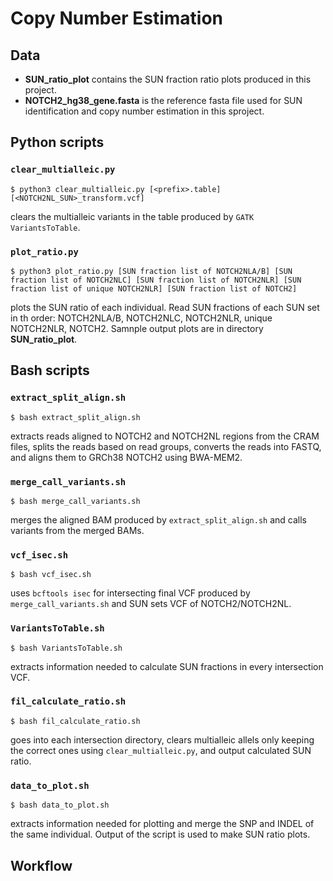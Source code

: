 # Copy Number Estimation

## Data

- **SUN_ratio_plot** contains the SUN fraction ratio plots produced in this project. <br />
- **NOTCH2_hg38_gene.fasta** is the reference fasta file used for SUN identification and copy number estimation in this sproject. <br />

## Python scripts

### `clear_multialleic.py`

```
$ python3 clear_multialleic.py [<prefix>.table] [<NOTCH2NL_SUN>_transform.vcf]
```
clears the multialleic variants in the table produced by `GATK VariantsToTable`.

### `plot_ratio.py`

```
$ python3 plot_ratio.py [SUN fraction list of NOTCH2NLA/B] [SUN fraction list of NOTCH2NLC] [SUN fraction list of NOTCH2NLR] [SUN fraction list of unique NOTCH2NLR] [SUN fraction list of NOTCH2]
```
plots the SUN ratio of each individual. Read SUN fractions of each SUN set in th order: NOTCH2NLA/B, NOTCH2NLC, NOTCH2NLR, unique NOTCH2NLR, NOTCH2. Samnple output plots are in directory **SUN_ratio_plot**.

## Bash scripts

### `extract_split_align.sh`

```
$ bash extract_split_align.sh
```
extracts reads aligned to NOTCH2 and NOTCH2NL regions from the CRAM files, splits the reads based on read groups, converts the reads into FASTQ, and aligns them to GRCh38 NOTCH2 using BWA-MEM2.

### `merge_call_variants.sh`

```
$ bash merge_call_variants.sh
```
merges the aligned BAM produced by `extract_split_align.sh` and calls variants from the merged BAMs.

### `vcf_isec.sh`

```
$ bash vcf_isec.sh
```
uses `bcftools isec` for intersecting final VCF produced by `merge_call_variants.sh` and SUN sets VCF of NOTCH2/NOTCH2NL.

### `VariantsToTable.sh`

```
$ bash VariantsToTable.sh
``` 
extracts information needed to calculate SUN fractions in every intersection VCF.

### `fil_calculate_ratio.sh`

```
$ bash fil_calculate_ratio.sh
```
goes into each intersection directory, clears multialleic allels only keeping the correct ones using `clear_multialleic.py`, and output calculated SUN ratio.

### `data_to_plot.sh`

```
$ bash data_to_plot.sh
```
extracts information needed for plotting and merge the SNP and INDEL of the same individual. Output of the script is used to make SUN ratio plots.

## Workflow
